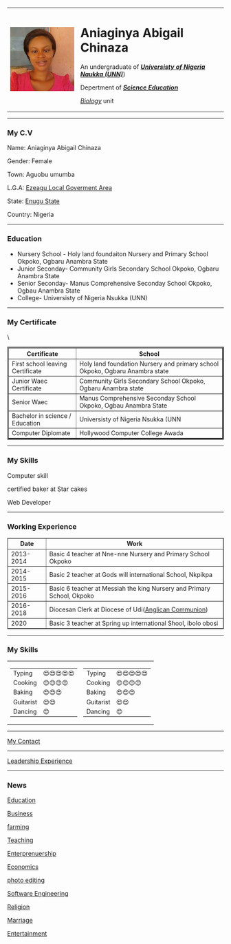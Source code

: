 <!DDOCTYPE html>
<html lang="en" dir="ltr">
  <head>
    <meta charset="utf-8">
    <title>My Personal site</title>
    <link rel="stylesheet" href="css/styles.css">
  </head>
<body>
    <table cellspacing="20">
      <tr>
        <td><img src="image/Naza image.jpg" alt="abigail profile picture"></td>
        <td><h1>Aniaginya Abigail Chinaza</h1>
          <p>An undergraduate of <em><strong><a href="https://www.unn.edu.ng/">Universisty of Nigeria Naukka (UNN)</a></strong></em>)</p>
          <p>Depertment of <em><strong><a href="https://scienceeducation.unn.edu.ng/">Science Education</a></strong></em></p>
          <p><em><a href="https://www.livescience.com/44549-what-is-biology.html">Biology</a></em> unit</p>
      </tr>
    </table>
<hr>
<h3>My C.V</h3>
    <p>Name: Aniaginya Abigail Chinaza</p>
    <p>Gender: Female</p>
    <p>Town: Aguobu umumba</p>
    <p>L.G.A: <a href="https://en.wikipedia.org/wiki/Ezeagu">Ezeagu Local Goverment Area</a></p>
    <p>State: <a href="https://www.enugustate.gov.ng/">Enugu State</a></p>
    <p>Country: Nigeria</p>
<hr>
<h3>Education</h3>
<ul>
  <li>Nursery School - Holy land foundaiton Nursery and Primary School Okpoko, Ogbaru Anambra State</li>
  <li>Junior Seconday- Community Girls Secondary School Okpoko, Ogbaru Anambra State</li>
  <li>Senior Seconday- Manus Comprehensive Seconday School Okpoko, Ogbau Anambra State</li>
  <li>College- Universisty of Nigeria Nsukka (UNN)</li>
</ul>
<hr>

<h3>My Certificate</h3>
<table border="3">
  <thead>
    <tr>
      <th>Certificate</th>
      <th>School</th>
    </tr>
  </thead>
<tbody>
  <tr>
    <td>First school leaving Certificate</td>
    <td>Holy land foundation Nursery and primary school Okpoko, Ogbaru Anambra state</td>
  </tr>
  <tr>
    <td>Junior Waec Certificate</td>
    <td>Community Girls Secondary School Okpoko, Ogbaru Anambra state</td>
  </tr>
  <tr>
    <td>Senior Waec</td>\
    <td>Manus Comprehensive Seconday School Okpoko, Ogbau Anambra State</td>
  </tr>
  <tr>
    <td>Bachelor in science / Education</td>
    <td>Universisty of Nigeria Nsukka (UNN</td>
  </tr>
  <tr>
    <td>Computer Diplomate</td>
    <td>Hollywood Computer College Awada</td>
  </tr>
</tbody>
</table>
<hr>

<h3>My Skills</h3>
<p>Computer skill</p>
<p>certified baker at Star cakes</p>
<p>Web Developer</p>
<hr>

<h3>Working Experience</h3>
<table border="1">
  <thead>
    <tr>
      <th>Date</th>
      <th>Work</th>
    </tr>
  </thead>
  <tbody>
    <tr>
      <td>2013-2014</td>
      <td>Basic 4 teacher at Nne-nne Nursery and Primary School Okpoko</td>
    </tr>
    <tr>
      <td>2014-2015</td>
      <td>Basic 2 teacher at Gods will international School, Nkpikpa</td>
    </tr>
    <tr>
      <td>2015-2016</td>
      <td>Basic 6 teacher at Messiah the king Nursery and Primary School, Okpoko</td>
    </tr>
    <tr>
      <td>2016-2018</td>
      <td>Diocesan Clerk at Diocese of Udi(<a href="https://www.anglicancommunion.org/">Anglican Communion</a>)</td>
    </tr>
    <tr>
      <td>2020</td>
      <td>Basic 3 teacher at Spring up international Shool, ibolo obosi</td>
    </tr>
  </tbody>
</table>
<hr>


<h3>My Skills</h3>
<table cell spacing="10">
  <tr>
    <td>
      <table>
        <tr>
          <td>Typing</td>
          <td>😍😍😍😍😍</td>
        </tr>
        <tr>
          <td>Cooking</td>
          <td>😍😍😍😍</td>
        </tr>
        <tr>
          <td>Baking</td>
          <td>😍😍😍</td>
        </tr>
        <tr>
          <td>Guitarist</td>
          <td>😍😍</td>
        </tr>
        <tr>
          <td>Dancing</td>
          <td>😍</td>
        </tr>
      </table>
    </td>
    <td>
      <table>
        <tr>
          <td>Typing</td>
          <td>😍😍😍😍😍</td>
        </tr>
        <tr>
          <td>Cooking</td>
          <td>😍😍😍😍</td>
        </tr>
        <tr>
          <td>Baking</td>
          <td>😍😍😍</td>
        </tr>
        <tr>
          <td>Guitarist</td>
          <td>😍😍</td>
        </tr>
        <tr>
          <td>Dancing</td>
          <td>😍</td>
        </tr>
      </table>
    </td>
  </tr>
</table>
<hr>

<a href="contact.html">My Contact</a>
<hr>

<a href="leadership.html">Leadership Experience</a>
<hr>

<h3>News</h3>
<p><a href="https://www.worldbank.org/en/topic/education">Education</a></p>
<p><a href="https://en.wikipedia.org/wiki/Business">Business</a></p>
<p><a href="https://www.youtube.com/watch?v=mFiED9Ym9TI">farming</a></p>
<p><a href="https://en.wikipedia.org/wiki/Teacher">Teaching</a></p>
<p><a href="https://www.wix.com/blog/2021/07/entrepreneurship?utm_source=google&utm_medium=cpc&utm_campaign=15541610090^134848741670&experiment_id=^^568798457216^^_DSA&gclid=CjwKCAjwxOCRBhA8EiwA0X8hiy7EV87wgBujBXNI5kOq5qx4B9rpaZxBBcJ67HLFmMNxJRCNXYfUDhoCM4MQAvD_BwE">Enterprenuership</a></p>
<p><a href="https://www.youtube.com/watch?v=VxGwVEqPm_k">Economics</a></p>
<p><a href="https://photokit.com/chrome/?from=ggtext&gclid=CjwKCAjwxOCRBhA8EiwA0X8hixd_nlXD6Bpacs4uxBwgMe7j90KjqB8fEYpHvBs0x99MMIy17b67JBoCucMQAvD_BwE">photo editing</a></p>
<p><a href="https://economictimes.indiatimes.com/definition/software-engineering">Software Engineering</a></p>
<p><a href="https://www.britannica.com/topic/religion">Religion</a></p>
<p><a href="https://www.marriage.com/">Marriage</a></p>
<p><a href="https://en.wikipedia.org/wiki/Entertainment">Entertainment</a></p>

  </body>
</html>
